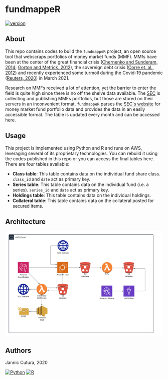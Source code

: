 # fundmappeR
[![version](https://img.shields.io/badge/version-1.0.0-success.svg)](#)


## About 
This repo contains codes to build the `fundmappeR` project, an open source tool that webscraps portfolios
of money market funds (MMF). MMfs have been at the center of the great financial crisis
([Chernenko and Sunderam, 2014][Chernenko2014];
[Gorton and Metrick, 2012][Gorton2012]), the sovereign
debt crisis ([Corre et. al., 2012][correa2012]) and recently experienced some turmoil during 
the Covid-19 pandemic ([Reuters, 2020][reuters2020]) in March 2021. 

Research on MMFs received a lot
of attention, yet the barrier to enter the field is quite high since there is no off the shelve data available. 
The [SEC](https://www.sec.gov/) is collecting and publishing MMFs portfolios, but those are stored on 
their servers in an inconvenient format. `fundmappeR` parses the 
[SEC's website](https://www.sec.gov/open/datasets-mmf.html) 
for money market fund portfolio data and provides the data in an easily accessible format. 
The table is updated every month and can be accessed here. 

## Usage

This project is implemented using Python and R and runs on AWS, leveraging several of its proprietary
technologies. You can rebuild it using the codes published in this repo or you can access the final tables here.
There are four tables available:
- **Class table**: This table contains data on the individual fund share class. `class_id` and `date` act as primary key.
- **Series table**: This table contains data on the individual fund (i.e. a series). `series_id` and `date` act as primary key.
- **Holdings table**: This table contains data on the individual holdings. 
- **Collateral table**: This table contains data on the collateral posted for secured items. 

## Architecture

![some desciption](https://github.com/JannicCutura/fundmappeR/blob/main/docs/fundmapper.png) 






[Chernenko2014]: <https://academic.oup.com/rfs/article-abstract/27/6/1717/1598733?redirectedFrom=fulltext> "Mytitle"
[Gorton2012]: <https://www.sciencedirect.com/science/article/abs/pii/S0304405X1100081X> "Mytitle"
[Huang2011]: <https://www.sciencedirect.com/science/article/abs/pii/S104295731000029X>
[reuters2020]: <https://www.reuters.com/article/g20-markets-regulation/regulators-target-money-market-funds-after-covid-19-turmoil-idUSL8N2I22GO>
[correa2012]: <https://www.google.com/url?sa=t&rct=j&q=&esrc=s&source=web&cd=&cad=rja&uact=8&ved=2ahUKEwj469Sp3rfuAhUMPuwKHd-pCuUQFjABegQIBhAC&url=https%3A%2F%2Fwww.ecb.europa.eu%2Fevents%2Fpdf%2Fconferences%2Fexliqmmf%2Fsession3_Correa_paper.pdf%3F1d92aade465b2b883a1a51d1b11f7295&usg=AOvVaw1A00b7DY74n4bnX5s3QaGL>
## Authors 
Jannic Cutura, 2020

[![Python](https://img.shields.io/static/v1?label=made%20with&message=Python&color=blue&style=for-the-badge&logo=Python&logoColor=white)](#)
[![R](https://img.shields.io/static/v1?label=made%20with&message=R&color=blue&style=for-the-badge&logo=R&logoColor=white)](#)

